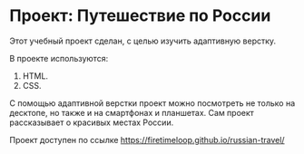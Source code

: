 # Проект: Путешествие по России

Этот учебный проект сделан, с целью изучить адаптивную верстку.

В проекте используются:
1. HTML.
2. CSS.

C помощью адаптивной верстки проект можно посмотреть не только на десктопе, но также и на смартфонах и планшетах.
Сам проект рассказывает о красивых местах России.

Проект доступен по ссылке https://firetimeloop.github.io/russian-travel/
